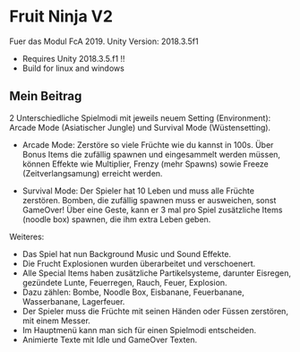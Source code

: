 # Fruit Ninja V2

Fuer das Modul FcA 2019. Unity Version: 2018.3.5f1

* Requires Unity 2018.3.5.f1 !!
* Build for linux and windows

## Mein Beitrag

2 Unterschiedliche Spielmodi mit jeweils neuem Setting (Environment): Arcade Mode (Asiatischer Jungle) und Survival Mode (Wüstensetting).

* Arcade Mode: Zerstöre so viele Früchte wie du kannst in 100s. Über Bonus Items die zufällig spawnen und eingesammelt werden müssen, können Effekte wie Multiplier, Frenzy (mehr Spawns) sowie Freeze (Zeitverlangsamung) erreicht werden.

* Survival Mode: Der Spieler hat 10 Leben und muss alle Früchte zerstören. Bomben, die zufällig spawnen muss er ausweichen, sonst GameOver!
 Über eine Geste, kann er 3 mal pro Spiel zusätzliche Items (noodle box) spawnen, die ihm extra Leben geben.

Weiteres:

- Das Spiel hat nun Background Music und Sound Effekte.
- Die Frucht Explosionen wurden überarbeitet und verschoenert.
- Alle Special Items haben zusätzliche Partikelsysteme, darunter Eisregen, gezündete Lunte, Feuerregen, Rauch, Feuer, Explosion.
- Dazu zählen: Bombe, Noodle Box, Eisbanane, Feuerbanane, Wasserbanane, Lagerfeuer.
- Der Spieler muss die Früchte mit seinen Händen oder Füssen zerstören, mit einem Messer.
- Im Hauptmenü kann man sich für einen Spielmodi entscheiden.
- Animierte Texte mit Idle und GameOver Texten.
